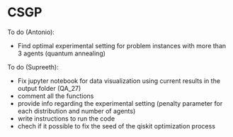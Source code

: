 # CSGP

To do (Antonio):
- Find optimal experimental setting for problem instances with more than 3 agents (quantum annealing)



To do (Supreeth):
- Fix jupyter notebook for data visualization using current results in the output folder (QA_27)
- comment all the functions
- provide info regarding the experimental setting (penalty parameter for each distribution and number of agents)
- write instructions to run the code
- chech if it possible to fix the seed of the qiskit optimization process
